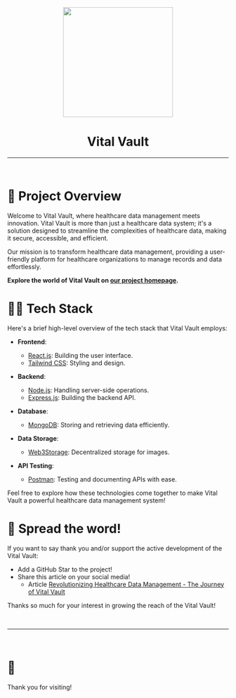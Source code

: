 <div align='center'>
  <a href='https://github.com/007aneesh/api_avengers'>
    <img style="width: 250px" src='https://bafybeih7tjr7ikqqaun5vsg6oue5afsspodqk5pq5b4wrdjysjxggz5o3a.ipfs.w3s.link/logo.webp'>
  </a>
  <h1>Vital Vault</h1>  
</div>

---

<div align='left'>
  

<br />

# 🚀 Project Overview

Welcome to Vital Vault, where healthcare data management meets innovation. Vital Vault is more than just a healthcare data system; it's a solution designed to streamline the complexities of healthcare data, making it secure, accessible, and efficient.

Our mission is to transform healthcare data management, providing a user-friendly platform for healthcare organizations to manage records and data effortlessly.

**Explore the world of Vital Vault on [our project homepage](https://api-avengers-frontend.vercel.app/).**


# 👨‍💻 Tech Stack

Here's a brief high-level overview of the tech stack that Vital Vault employs:

- **Frontend**:
  - [React.js](https://reactjs.org/): Building the user interface.
  - [Tailwind CSS](https://tailwindcss.com/): Styling and design.

- **Backend**:
  - [Node.js](https://nodejs.org/): Handling server-side operations.
  - [Express.js](https://expressjs.com/): Building the backend API.

- **Database**:
  - [MongoDB](https://www.mongodb.com/): Storing and retrieving data efficiently.

- **Data Storage**:
  - [Web3Storage](https://web3.storage/): Decentralized storage for images.
 
- **API Testing**:
  - [Postman](https://www.postman.com/): Testing and documenting APIs with ease.

Feel free to explore how these technologies come together to make Vital Vault a powerful healthcare data management system!

# 🌟 Spread the word!

If you want to say thank you and/or support the active development of the Vital Vault:

- Add a GitHub Star to the project!
- Share this article on your social media!
  - Article [Revolutionizing Healthcare Data Management - The Journey of Vital Vault](https://medium.com/@aneesh1635.be21/revolutionizing-healthcare-data-management-the-journey-of-vital-vault-d618f1506d2a)

Thanks so much for your interest in growing the reach of the Vital Vault!


<br />

---

<br />

# 💛
Thank you for visiting!
